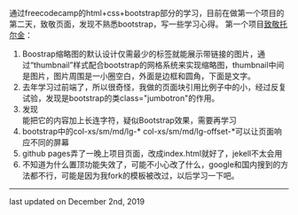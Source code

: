 通过freecodecamp的html+css+bootstrap部分的学习，目前在做第一个项目的第二天，致敬页面，发现不熟悉bootstrap，写一些学习心得。
第一个项目<a href="https://akayi07.github.io/TributePage1/" target="_blank">致敬托尔金</a>：
<ol>
<li>Boostrap缩略图的默认设计仅需最少的标签就能展示带链接的图片，通过“thumbnail”样式配合bootstrap的网格系统来实现缩略图，thumbnail中间是图片，图片周围是一小圈空白，外面是边框和圆角，下面是文字。</li>
<li>去年学习过前端了，所以很奇怪，我做的页面块引用比例子中的小，经过反复试验，发现是bootstrap的类class="jumbotron"的作用。</li>
<li>发现<footer></footer>能把它的内容加上长连字符，疑似Bootstrap效果，需要再学习</li>
<li>bootstrap中的col-xs/sm/md/lg-* col-xs/sm/md/lg-offset-*可以让页面响应不同的屏幕</li>
<li>github pages弄了一晚上项目页面，改成index.html就好了，jekell不太会用</li>
<li>不知道为什么置顶功能失效了，可能不小心改了什么，google和国内搜到的方法都不行，可能是因为我fork的模板被改过，以后学习一下吧。</li>
</ol>
<hr>
<footer>last updated on December 2nd, 2019</footer>
